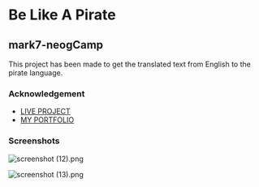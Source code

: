 # Be Like A Pirate 

## mark7-neogCamp


This project has been made to get the translated text from English to the pirate language.


### Acknowledgement

* [LIVE PROJECT](https://speak-like-a-pirate.netlify.app/)
* [MY PORTFOLIO](https://portfolio-sagar.netlify.app/)

### Screenshots


![screenshot (12).png](https://cdn.hashnode.com/res/hashnode/image/upload/v1630573195505/y42gFMdAE.png)

![screenshot (13).png](https://cdn.hashnode.com/res/hashnode/image/upload/v1630573211570/xh43wSedl.png)
